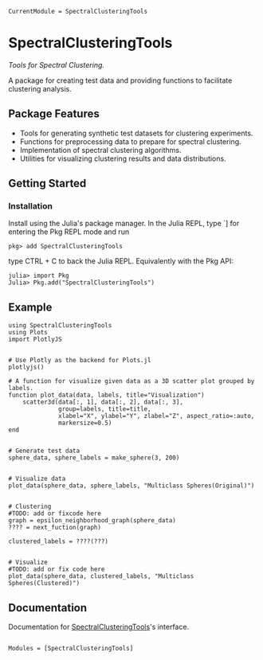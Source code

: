 ```@meta
CurrentModule = SpectralClusteringTools
```

# SpectralClusteringTools

*Tools for Spectral Clustering.*

A package for creating test data and providing functions to facilitate clustering analysis.


## Package Features
- Tools for generating synthetic test datasets for clustering experiments.
- Functions for preprocessing data to prepare for spectral clustering.
- Implementation of spectral clustering algorithms.
- Utilities for visualizing clustering results and data distributions.


## Getting Started
### Installation

Install using the Julia's package manager. In the Julia REPL, type `] for entering the Pkg REPL mode and run

```
pkg> add SpectralClusteringTools
```
type CTRL + C to back the Julia REPL. Equivalently with the Pkg API:
```
julia> import Pkg 
Julia> Pkg.add("SpectralClusteringTools")
```


## Example
```
using SpectralClusteringTools
using Plots
import PlotlyJS


# Use Plotly as the backend for Plots.jl
plotlyjs()

# A function for visualize given data as a 3D scatter plot grouped by labels.
function plot_data(data, labels, title="Visualization")
    scatter3d(data[:, 1], data[:, 2], data[:, 3],
              group=labels, title=title,
              xlabel="X", ylabel="Y", zlabel="Z", aspect_ratio=:auto,
              markersize=0.5)
end


# Generate test data
sphere_data, sphere_labels = make_sphere(3, 200)


# Visualize data
plot_data(sphere_data, sphere_labels, "Multiclass Spheres(Original)")


# Clustering 
#TODO: add or fixcode here
graph = epsilon_neighborhood_graph(sphere_data)
???? = next_fuction(graph)

clustered_labels = ????(???)


# Visualize
#TODO: add or fix code here
plot_data(sphere_data, clustered_labels, "Multiclass Spheres(Clustered)")

```



## Documentation 
Documentation for [SpectralClusteringTools](https://github.com/702ph/SpectralClusteringTools.jl)'s interface.




```@index
```


```@autodocs
Modules = [SpectralClusteringTools]
```
